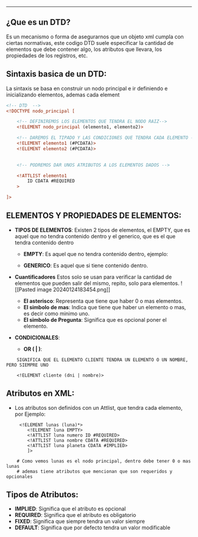 
---
## **¿Que es un DTD?**

Es un mecanismo o forma de asegurarnos que un objeto xml cumpla con ciertas normativas, este codigo DTD suele especificar la cantidad de elementos que debe contener algo, los atributos que llevara, los propiedades de los registros, etc.

## **Sintaxis basica de un DTD:**

La sintaxis se basa en construir un nodo principal e ir definiendo e inicializando elementos, ademas cada element

```xml
<!-- DTD  -->
<!DOCTYPE nodo_principal [

    <!-- DEFINIREMOS LOS ELEMENTOS QUE TENDRA EL NODO RAIZ-->  
    <!ELEMENT nodo_principal (elemento1, elemento2)>

    <!-- DAREMOS EL TIPADO Y LAS CONDICIONES QUE TENDRA CADA ELEMENTO -->
    <!ELEMENT elemento1 (#PCDATA)>
    <!ELEMENT elemento2 (#PCDATA)>

    
    <!-- PODREMOS DAR UNOS ATRIBUTOS A LOS ELEMENTOS DADOS -->

    <!ATTLIST elemento1 
        ID CDATA #REQUIRED
    >

]>
```



## **ELEMENTOS Y PROPIEDADES DE ELEMENTOS:**


- **TIPOS DE ELEMENTOS**:
	 Existen 2 tipos de elementos, el EMPTY, que es aquel que no tendra contenido dentro y el generico, que es el que tendra contenido dentro
     - **EMPTY**: 
	     Es aquel que no tendra contenido dentro, ejemplo:	
			 <!ELEMENT elemento EMPTY>
			

     - **GENERICO**: 
		 Es aquel que si tiene contenido dentro.
			<!ELEMENT parrafo (#PCDATA)>
		

- **Cuantificadores**
	Estos solo se usan para verificar la cantidad de elementos que pueden salir del mismo, repito, solo para elementos.
	![[Pasted image 20240124183454.png]]
	
	- **El asterisco**: 
	 Representa que tiene que haber 0 o mas elementos. 
	- **El simbolo de mas**:
	 Indica que tiene que haber un elemento o mas, es decir como minimo uno. 
	- **El simbolo de Pregunta**:
	 Significa que es opcional poner el elemento. 
	
- **CONDICIONALES**:
	- **OR ( | )**:
```
	SIGNIFICA QUE EL ELEMENTO CLIENTE TENDRA UN ELEMENTO O UN NOMBRE, PERO SIEMPRE UNO
	
	<!ELEMENT cliente (dni | nombre)> 					
```



## **Atributos en XML**:
- Los atributos son definidos con un Attlist, que tendra cada elemento, por Ejemplo: 

```
	 <!ELEMENT lunas (luna)*>
		<!ELEMENT luna EMPTY>
		<!ATTLIST luna numero ID #REQUIRED>
		<!ATTLIST luna nombre CDATA #REQUIRED>
		<!ATTLIST luna planeta CDATA #IMPLIED>
		]>

	# Como vemos lunas es el nodo principal, dentro debe tener 0 o mas lunas
	# ademas tiene atributos que mencionan que son requeridos y opcionales
```

## **Tipos de Atributos**:

- **IMPLIED**: 
	Significa que el atributo es opcional	 
- **REQUIRED**:
	 Significa que el atributo es obligatorio
- **FIXED**: 
	 Significa que siempre tendra un valor siempre
- **DEFAULT**:
	 Significa que por defecto tendra un valor modificable





